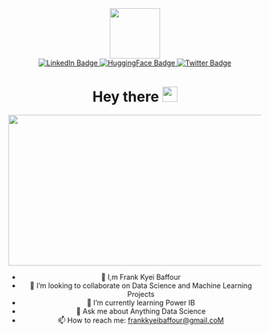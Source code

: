 <div id="header" align="center">
  <img src="https://media.giphy.com/media/M9gbBd9nbDrOTu1Mqx/giphy.gif" width="100"/>


<div id="badges">
  <a href="https://www.linkedin.com/in/frank-kyei-baffour-403b60100/">
    <img src="https://img.shields.io/badge/LinkedIn-blue?style=for-the-badge&logo=linkedin&logoColor=white" alt="LinkedIn Badge"/>
  </a>
  <a href="https://huggingface.co/FKBaffour">
    <img src="https://img.shields.io/badge/HUGGING%20FACE-gold?logo=huggingface&logoColor=gold" alt="HuggingFace Badge"/>
  </a>
  <a href="https://twitter.com/fk_baffour">
    <img src="https://img.shields.io/badge/Twitter-blue?style=for-the-badge&logo=twitter&logoColor=white" alt="Twitter Badge"/>
  </a>
</div>
 <img src="https://komarev.com/ghpvc/?username=kyei-frank&style=flat-square&color=blue" alt=""/>

 <h1>
  Hey there
  <img src="https://media.giphy.com/media/hvRJCLFzcasrR4ia7z/giphy.gif" width="30px"/>
</h1>
<div align="center">
  <img src="https://media.giphy.com/media/dWesBcTLavkZuG35MI/giphy.gif" width="600" height="300"/>
</div>

- 👋 I,m Frank Kyei Baffour
- 👯 I’m looking to collaborate on Data Science and Machine Learning Projects
- 🌱 I’m currently learning Power IB
- 💬 Ask me about Anything Data Science
- 📫 How to reach me: frankkyeibaffour@gmail.coM
